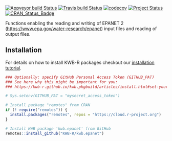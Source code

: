 [![Appveyor build Status](https://ci.appveyor.com/api/projects/status/github/KWB-R/kwb.epanet?branch=master&svg=true)](https://ci.appveyor.com/project/KWB-R/kwb-epanet/branch/master)
[![Travis build Status](https://travis-ci.org/KWB-R/kwb.epanet.svg?branch=master)](https://travis-ci.org/KWB-R/kwb.epanet)
[![codecov](https://codecov.io/github/KWB-R/kwb.epanet/branch/master/graphs/badge.svg)](https://codecov.io/github/KWB-R/kwb.epanet)
[![Project Status](https://img.shields.io/badge/lifecycle-maturing-blue.svg)](https://www.tidyverse.org/lifecycle/#maturing)
[![CRAN_Status_Badge](https://www.r-pkg.org/badges/version/kwb.epanet)]()

Functions enabling the reading and writing of
EPANET 2 (https://www.epa.gov/water-research/epanet) input files and
reading of output files.

## Installation

For details on how to install KWB-R packages checkout our [installation tutorial](https://kwb-r.github.io/kwb.pkgbuild/articles/install.html).

```r
### Optionally: specify GitHub Personal Access Token (GITHUB_PAT)
### See here why this might be important for you:
### https://kwb-r.github.io/kwb.pkgbuild/articles/install.html#set-your-github_pat

# Sys.setenv(GITHUB_PAT = "mysecret_access_token")

# Install package "remotes" from CRAN
if (! require("remotes")) {
  install.packages("remotes", repos = "https://cloud.r-project.org")
}

# Install KWB package 'kwb.epanet' from GitHub
remotes::install_github("KWB-R/kwb.epanet")
```
